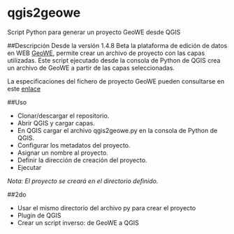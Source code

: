 # qgis2geowe
Script Python para generar un proyecto GeoWE desde QGIS

##Descripción
Desde la versión 1.4.8 Beta la plataforma de edición de datos en WEB [GeoWE](geowe.org), permite crear un archivo de proyecto con las capas utilizadas. 
Este script ejecutado desde la consola de Python de QGIS crea un archivo de GeoWE a partir de las capas seleccionadas.

La especificaciones del fichero de proyecto GeoWE pueden consultarse en este [enlace](http://www.geowe.org/guide/proyectos/index.html)

##Uso
- Clonar/descargar el repositorio.
- Abrir QGIS y cargar capas.
- En QGIS cargar el archivo qgis2geowe.py en la consola de Python de QGIS.
- Configurar los metadatos del proyecto.
- Asignar un nombre al proyecto.
- Definir la dirección de creación del proyecto.
- Ejecutar

*Nota: El proyecto se creará en el directorio definido.*

##2do
- Usar el mismo directorio del archivo py para crear el proyecto
- Plugin de QGIS
- Crear un script inverso: de GeoWE a QGIS
